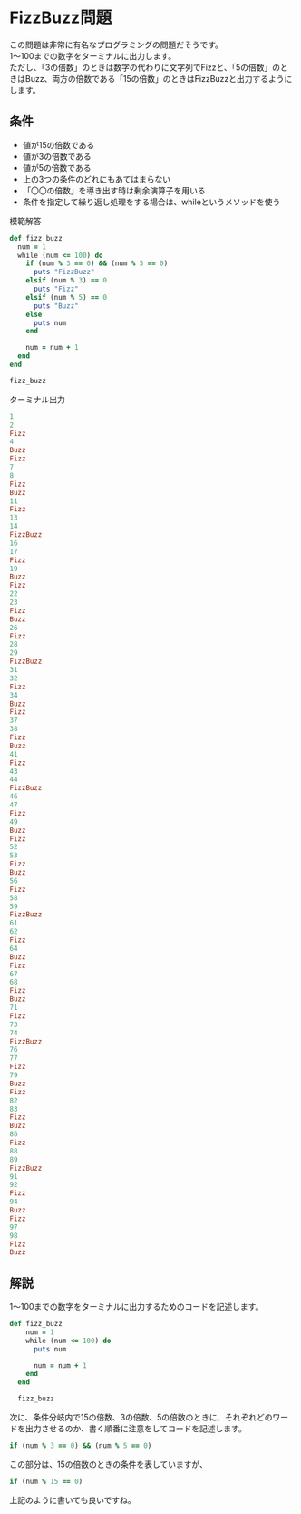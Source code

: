 # FizzBuzz問題
この問題は非常に有名なプログラミングの問題だそうです。<br>
1〜100までの数字をターミナルに出力します。<br>
ただし、「3の倍数」のときは数字の代わりに文字列でFizzと、「5の倍数」のときはBuzz、両方の倍数である「15の倍数」のときはFizzBuzzと出力するようにします。<br>

## 条件
- 値が15の倍数である
- 値が3の倍数である
- 値が5の倍数である
- 上の3つの条件のどれにもあてはまらない
- 「〇〇の倍数」を導き出す時は剰余演算子を用いる
- 条件を指定して繰り返し処理をする場合は、whileというメソッドを使う

模範解答
```ruby
def fizz_buzz
  num = 1
  while (num <= 100) do
    if (num % 3 == 0) && (num % 5 == 0)
      puts "FizzBuzz"
    elsif (num % 3) == 0
      puts "Fizz"
    elsif (num % 5) == 0
      puts "Buzz"
    else
      puts num
    end

    num = num + 1
  end
end

fizz_buzz
```
ターミナル出力
```ruby
1
2
Fizz
4
Buzz
Fizz
7
8
Fizz
Buzz
11
Fizz
13
14
FizzBuzz
16
17
Fizz
19
Buzz
Fizz
22
23
Fizz
Buzz
26
Fizz
28
29
FizzBuzz
31
32
Fizz
34
Buzz
Fizz
37
38
Fizz
Buzz
41
Fizz
43
44
FizzBuzz
46
47
Fizz
49
Buzz
Fizz
52
53
Fizz
Buzz
56
Fizz
58
59
FizzBuzz
61
62
Fizz
64
Buzz
Fizz
67
68
Fizz
Buzz
71
Fizz
73
74
FizzBuzz
76
77
Fizz
79
Buzz
Fizz
82
83
Fizz
Buzz
86
Fizz
88
89
FizzBuzz
91
92
Fizz
94
Buzz
Fizz
97
98
Fizz
Buzz
```

## 解説
1〜100までの数字をターミナルに出力するためのコードを記述します。
```ruby
def fizz_buzz
    num = 1
    while (num <= 100) do
      puts num

      num = num + 1
    end
  end

  fizz_buzz
```
次に、条件分岐内で15の倍数、3の倍数、5の倍数のときに、それぞれどのワードを出力させるのか、書く順番に注意をしてコードを記述します。

```ruby
if (num % 3 == 0) && (num % 5 == 0)
```
この部分は、15の倍数のときの条件を表していますが、
```ruby
if (num % 15 == 0)
```
上記のように書いても良いですね。
